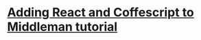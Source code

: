 # [Adding React and Coffescript to Middleman tutorial](https://ruby.unicorn.tv/articles/react-and-coffeescript-cjsx-on-middleman)

